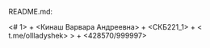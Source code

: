 README.md:

<# 1> + <Кинаш Варвара Андреевна> + <СКБ221_1> + < t.me/ollladyshek> > + <428570/999997>
